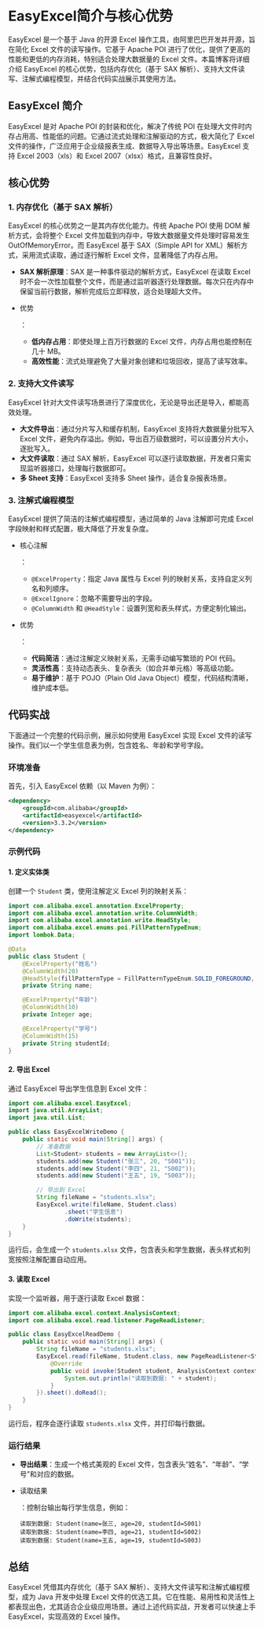 # EasyExcel简介与核心优势

EasyExcel 是一个基于 Java 的开源 Excel 操作工具，由阿里巴巴开发并开源，旨在简化 Excel 文件的读写操作。它基于 Apache POI 进行了优化，提供了更高的性能和更低的内存消耗，特别适合处理大数据量的 Excel 文件。本篇博客将详细介绍 EasyExcel 的核心优势，包括内存优化（基于 SAX 解析）、支持大文件读写、注解式编程模型，并结合代码实战展示其使用方法。

## EasyExcel 简介

EasyExcel 是对 Apache POI 的封装和优化，解决了传统 POI 在处理大文件时内存占用高、性能低的问题。它通过流式处理和注解驱动的方式，极大简化了 Excel 文件的操作，广泛应用于企业级报表生成、数据导入导出等场景。EasyExcel 支持 Excel 2003（xls）和 Excel 2007（xlsx）格式，且兼容性良好。

## 核心优势

### 1. 内存优化（基于 SAX 解析）

EasyExcel 的核心优势之一是其内存优化能力。传统 Apache POI 使用 DOM 解析方式，会将整个 Excel 文件加载到内存中，导致大数据量文件处理时容易发生 OutOfMemoryError。而 EasyExcel 基于 SAX（Simple API for XML）解析方式，采用流式读取，通过逐行解析 Excel 文件，显著降低了内存占用。

- **SAX 解析原理**：SAX 是一种事件驱动的解析方式，EasyExcel 在读取 Excel 时不会一次性加载整个文件，而是通过监听器逐行处理数据。每次只在内存中保留当前行数据，解析完成后立即释放，适合处理超大文件。

- 优势

  ：

  - **低内存占用**：即使处理上百万行数据的 Excel 文件，内存占用也能控制在几十 MB。
  - **高效性能**：流式处理避免了大量对象创建和垃圾回收，提高了读写效率。

### 2. 支持大文件读写

EasyExcel 针对大文件读写场景进行了深度优化，无论是导出还是导入，都能高效处理。

- **大文件导出**：通过分片写入和缓存机制，EasyExcel 支持将大数据量分批写入 Excel 文件，避免内存溢出。例如，导出百万级数据时，可以设置分片大小，逐批写入。
- **大文件读取**：通过 SAX 解析，EasyExcel 可以逐行读取数据，开发者只需实现监听器接口，处理每行数据即可。
- **多 Sheet 支持**：EasyExcel 支持多 Sheet 操作，适合复杂报表场景。

### 3. 注解式编程模型

EasyExcel 提供了简洁的注解式编程模型，通过简单的 Java 注解即可完成 Excel 字段映射和样式配置，极大降低了开发复杂度。

- 核心注解

  ：

  - `@ExcelProperty`：指定 Java 属性与 Excel 列的映射关系，支持自定义列名和列顺序。
  - `@ExcelIgnore`：忽略不需要导出的字段。
  - `@ColumnWidth` 和 `@HeadStyle`：设置列宽和表头样式，方便定制化输出。

- 优势

  ：

  - **代码简洁**：通过注解定义映射关系，无需手动编写繁琐的 POI 代码。
  - **灵活性高**：支持动态表头、复杂表头（如合并单元格）等高级功能。
  - **易于维护**：基于 POJO（Plain Old Java Object）模型，代码结构清晰，维护成本低。

## 代码实战

下面通过一个完整的代码示例，展示如何使用 EasyExcel 实现 Excel 文件的读写操作。我们以一个学生信息表为例，包含姓名、年龄和学号字段。

### 环境准备

首先，引入 EasyExcel 依赖（以 Maven 为例）：

```xml
<dependency>
    <groupId>com.alibaba</groupId>
    <artifactId>easyexcel</artifactId>
    <version>3.3.2</version>
</dependency>
```

### 示例代码

#### 1. 定义实体类

创建一个 `Student` 类，使用注解定义 Excel 列的映射关系：

```java
import com.alibaba.excel.annotation.ExcelProperty;
import com.alibaba.excel.annotation.write.ColumnWidth;
import com.alibaba.excel.annotation.write.HeadStyle;
import com.alibaba.excel.enums.poi.FillPatternTypeEnum;
import lombok.Data;

@Data
public class Student {
    @ExcelProperty("姓名")
    @ColumnWidth(20)
    @HeadStyle(fillPatternType = FillPatternTypeEnum.SOLID_FOREGROUND, fillForegroundColor = 22)
    private String name;

    @ExcelProperty("年龄")
    @ColumnWidth(10)
    private Integer age;

    @ExcelProperty("学号")
    @ColumnWidth(15)
    private String studentId;
}
```

#### 2. 导出 Excel

通过 EasyExcel 导出学生信息到 Excel 文件：

```java
import com.alibaba.excel.EasyExcel;
import java.util.ArrayList;
import java.util.List;

public class EasyExcelWriteDemo {
    public static void main(String[] args) {
        // 准备数据
        List<Student> students = new ArrayList<>();
        students.add(new Student("张三", 20, "S001"));
        students.add(new Student("李四", 21, "S002"));
        students.add(new Student("王五", 19, "S003"));

        // 导出到 Excel
        String fileName = "students.xlsx";
        EasyExcel.write(fileName, Student.class)
                .sheet("学生信息")
                .doWrite(students);
    }
}
```

运行后，会生成一个 `students.xlsx` 文件，包含表头和学生数据，表头样式和列宽按照注解配置自动应用。

#### 3. 读取 Excel

实现一个监听器，用于逐行读取 Excel 数据：

```java
import com.alibaba.excel.context.AnalysisContext;
import com.alibaba.excel.read.listener.PageReadListener;

public class EasyExcelReadDemo {
    public static void main(String[] args) {
        String fileName = "students.xlsx";
        EasyExcel.read(fileName, Student.class, new PageReadListener<Student>() {
            @Override
            public void invoke(Student student, AnalysisContext context) {
                System.out.println("读取到数据: " + student);
            }
        }).sheet().doRead();
    }
}
```

运行后，程序会逐行读取 `students.xlsx` 文件，并打印每行数据。

### 运行结果

- **导出结果**：生成一个格式美观的 Excel 文件，包含表头“姓名”、“年龄”、“学号”和对应的数据。

- 读取结果

  ：控制台输出每行学生信息，例如：

  ```
  读取到数据: Student(name=张三, age=20, studentId=S001)
  读取到数据: Student(name=李四, age=21, studentId=S002)
  读取到数据: Student(name=王五, age=19, studentId=S003)
  ```

## 总结

EasyExcel 凭借其内存优化（基于 SAX 解析）、支持大文件读写和注解式编程模型，成为 Java 开发中处理 Excel 文件的优选工具。它在性能、易用性和灵活性上都表现出色，尤其适合企业级应用场景。通过上述代码实战，开发者可以快速上手 EasyExcel，实现高效的 Excel 操作。